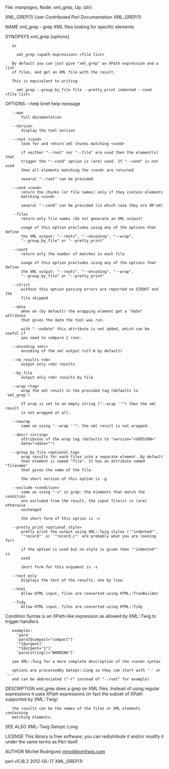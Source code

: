 File: *manpages*,  Node: xml_grep,  Up: (dir)

XML_GREP(1)           User Contributed Perl Documentation          XML_GREP(1)



NAME
       xml_grep - grep XML files looking for specific elements

SYNOPSYS
         xml_grep [options] <file list>

       or

         xml_grep <xpath expression> <file list>

       By default you can just give "xml_grep" an XPath expression and a list
       of files, and get an XML file with the result.

       This is equivalent to writing

         xml_grep --group_by_file file --pretty_print indented --cond <file list>

OPTIONS
       --help
           brief help message

       --man
           full documentation

       --Version
           display the tool version

       --root <cond>
           look for and return xml chunks matching <cond>

           if neither "--root" nor "--file" are used then the element(s) that
           trigger the "--cond" option is (are) used. If "--cond" is not used
           then all elements matching the <cond> are returned

           several "--root" can be provided

       --cond <cond>
           return the chunks (or file names) only if they contain elements
           matching <cond>

           several "--cond" can be provided (in which case they are OR'ed)

       --files
           return only file names (do not generate an XML output)

           usage of this option precludes using any of the options that define
           the XML output: "--roots", "--encoding", "--wrap",
           "--group_by_file" or "--pretty_print"

       --count
           return only the number of matches in each file

           usage of this option precludes using any of the options that define
           the XML output: "--roots", "--encoding", "--wrap",
           "--group_by_file" or "--pretty_print"

       --strict
           without this option parsing errors are reported to STDOUT and the
           file skipped

       --date
           when on (by default) the wrapping element get a "date" attribute
           that gives the date the tool was run.

           with "--nodate" this attribute is not added, which can be useful if
           you need to compare 2 runs.

       --encoding <enc>
           encoding of the xml output (utf-8 by default)

       --nb_results <nb>
           output only <nb> results

       --by_file
           output only <nb> results by file

       --wrap <tag>
           wrap the xml result in the provided tag (defaults to 'xml_grep')

           If wrap is set to an empty string ("--wrap ''") then the xml result
           is not wrapped at all.

       --nowrap
           same as using "--wrap ''": the xml result is not wrapped.

       --descr <string>
           attributes of the wrap tag (defaults to "version="<VERSION>"
           date="<date>"")

       --group_by_file <optional_tag>
           wrap results for each files into a separate element. By default
           that element is named "file". It has an attribute named "filename"
           that gives the name of the file.

           the short version of this option is -g

       --exclude <condition>
           same as using "-v" in grep: the elements that match the condition
           are excluded from the result, the input file(s) is (are) otherwise
           unchanged

           the short form of this option is -v

       --pretty_print <optional_style>
           pretty print the output using XML::Twig styles ('"indented"',
           '"record"' or '"record_c"' are probably what you are looking for)

           if the option is used but no style is given then '"indented"' is
           used

           short form for this argument is -s

       --text_only
           Displays the text of the results, one by line.

       --html
           Allow HTML input, files are converted using HTML::TreeBuilder

       --Tidy
           Allow HTML input, files are converted using HTML::Tidy

   Condition Syntax
       <cond> is an XPath-like expression as allowed by XML::Twig to trigger
       handlers.

       exemples:
         'para'
         'para[@compact="compact"]'
         '*[@urgent]'
         '*[@urgent="1"]'
         'para[string()="WARNING"]'

       see XML::Twig for a more complete description of the <cond> syntax

       options are processedby Getopt::Long so they can start with '-' or '--'
       and can be abbreviated ("-r" instead of "--root" for example)

DESCRIPTION
       xml_grep does a grep on XML files. Instead of using regular expressions
       it uses XPath expressions (in fact the subset of XPath supported by
       XML::Twig)

       the results can be the names of the files or XML elements containing
       matching elements.

SEE ALSO
       XML::Twig Getopt::Long

LICENSE
       This library is free software; you can redistribute it and/or modify it
       under the same terms as Perl itself.

AUTHOR
       Michel Rodriguez <mirod@xmltwig.com>



perl v5.18.2                      2012-05-17                       XML_GREP(1)
